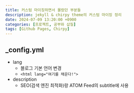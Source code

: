 ```yaml
---
title: 커스텀 마이징하면서 몰랐던 부분들
description: jekyll & chirpy theme의 커스텀 마이징 정리
date: 2024-07-09 13:20:00 +0900
categories: [프로젝트, 공부와 삽질]
tags: [Github Pages, Chirpy]
---
```


## _config.yml
- lang
  - 블로그 기본 언어 변경
  - ```<html lang="여기를 채운다!"> ```
- description
  - SEO(검색 엔진 최적화)랑 ATOM Feed의 subtitle에 사용
<br><br>
